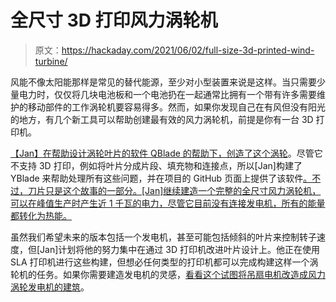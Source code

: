 # 全尺寸 3D 打印风力涡轮机

> 原文：<https://hackaday.com/2021/06/02/full-size-3d-printed-wind-turbine/>

风能不像太阳能那样是常见的替代能源，至少对小型装置来说是这样。当只需要少量电力时，仅仅将几块电池板和一个电池扔在一起通常比拥有一个带有许多需要维护的移动部件的工作涡轮机要容易得多。然而，如果你发现自己在有风但没有阳光的地方，有几个新工具可以帮助创建最有效的风力涡轮机，前提是你有一台 3D 打印机。

[【Jan】在帮助设计涡轮叶片的软件 QBlade 的帮助下，创造了这个涡轮](https://blog.honzamrazek.cz/2021/06/i-designed-and-3d-printed-a-full-scale-wind-turbine-on-an-sla-printer/)。尽管它不支持 3D 打印，例如将叶片分成片段、填充物和连接点，所以[Jan]构建了 YBlade 来帮助处理所有这些问题，并在项目的 GitHub 页面上提供了该软件[。不过，刀片只是这个故事的一部分。[Jan]继续建造一个完整的全尺寸风力涡轮机，可以在峰值生产时产生近 1 千瓦的电力，尽管它目前没有连接发电机，所有的能量都转化为热能。](https://github.com/yaqwsx/YBlade)

虽然我们希望未来的版本包括一个发电机，甚至可能包括倾斜的叶片来控制转子速度，但[Jan]计划将他的努力集中在通过 3D 打印机改进叶片设计上。他正在使用 SLA 打印机进行这些构建，但想必任何类型的打印机都可以完成构建这样一个涡轮机的任务。如果你需要建造发电机的灵感，[看看这个试图将吊扇电机改造成风力涡轮发电机的建筑](https://hackaday.com/2019/06/30/turn-a-ceiling-fan-into-a-wind-turbine-almost/)。